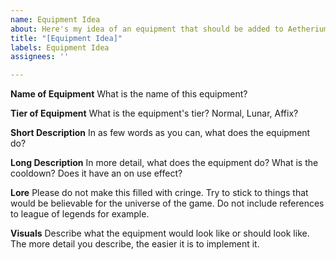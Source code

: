 ```yaml
---
name: Equipment Idea
about: Here's my idea of an equipment that should be added to Aetherium.
title: "[Equipment Idea]"
labels: Equipment Idea
assignees: ''

---
```


**Name of Equipment**
What is the name of this equipment?

**Tier of Equipment**
What is the equipment's tier? Normal, Lunar, Affix?

**Short Description**
In as few words as you can, what does the equipment do?

**Long Description**
In more detail, what does the equipment do? What is the cooldown? Does it have an on use effect?

**Lore**
Please do not make this filled with cringe. Try to stick to things that would be believable for the universe of the game. Do not include references to league of legends for example.

**Visuals**
Describe what the equipment would look like or should look like. The more detail you describe, the easier it is to implement it.

